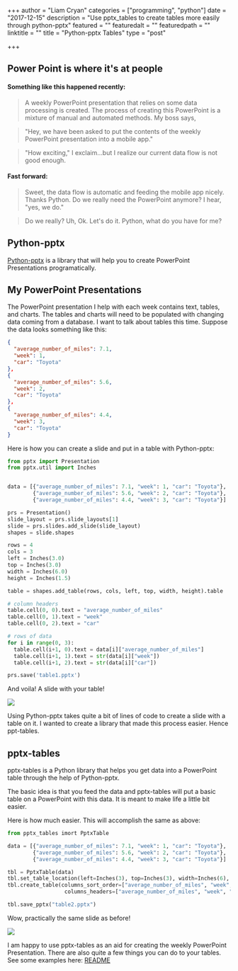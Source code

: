 +++
author = "Liam Cryan"
categories = ["programming", "python"]
date = "2017-12-15"
description = "Use pptx_tables to create tables more easily through python-pptx"
featured = ""
featuredalt = ""
featuredpath = ""
linktitle = ""
title = "Python-pptx Tables"
type = "post"

+++

## Power Point is where it's at people

#### Something like this happened recently:

> A weekly PowerPoint presentation that relies on some data processing is created.  The process
of creating this PowerPoint is a mixture of manual and automated methods.  My boss says,

> "Hey, we have been asked to put the contents of the weekly PowerPoint presentation into a mobile app."

> "How exciting," I exclaim...but I realize our current data flow is not good enough.  

#### Fast forward:

> Sweet, the data flow is automatic and feeding the mobile app nicely.  Thanks Python.
Do we really need the PowerPoint anymore?  I hear, "yes, we do."

> Do we really?  Uh, Ok. Let's do it.  Python, what do you have for me?


## Python-pptx

[Python-pptx](https://github.com/scanny/python-pptx) is a library that will help you
 to create PowerPoint Presentations programatically.


## My PowerPoint Presentations

The PowerPoint presentation I help with each week contains text, tables, and charts.
The tables and charts will need to be populated with changing data coming from a database.
I want to talk about tables this time.  Suppose the data looks something like this:

```json
{
  "average_number_of_miles": 7.1,
  "week": 1,
  "car": "Toyota"
},
{
  "average_number_of_miles": 5.6,
  "week": 2,
  "car": "Toyota"
},
{
  "average_number_of_miles": 4.4,
  "week": 3,
  "car": "Toyota"
}
```
Here is how you can create a slide and put in a table with Python-pptx:

```python
from pptx import Presentation
from pptx.util import Inches


data = [{"average_number_of_miles": 7.1, "week": 1, "car": "Toyota"},
        {"average_number_of_miles": 5.6, "week": 2, "car": "Toyota"},
        {"average_number_of_miles": 4.4, "week": 3, "car": "Toyota"}]

prs = Presentation()
slide_layout = prs.slide_layouts[1]
slide = prs.slides.add_slide(slide_layout)
shapes = slide.shapes

rows = 4
cols = 3
left = Inches(3.0)
top = Inches(3.0)
width = Inches(6.0)
height = Inches(1.5)

table = shapes.add_table(rows, cols, left, top, width, height).table

# column headers
table.cell(0, 0).text = "average_number_of_miles"
table.cell(0, 1).text = "week"
table.cell(0, 2).text = "car"

# rows of data
for i in range(0, 3):
  table.cell(i+1, 0).text = data[i]["average_number_of_miles"]
  table.cell(i+1, 1).text = str(data[i]["week"])
  table.cell(i+1, 2).text = str(data[i]["car"])

prs.save('table1.pptx')
```
And voila! A slide with your table!

<img src="/img/2017/12/table1.png"> </img>

Using Python-pptx takes quite a bit of lines of code to create a slide with a table on it.  I wanted to create a library that
made this process easier.  Hence ppt-tables.


pptx-tables
-----------

pptx-tables is a Python library that helps you get data into a PowerPoint table through
the help of Python-pptx.

The basic idea is that you feed the data and pptx-tables will put a basic
table on a PowerPoint with this data.  It is meant to make life a little bit easier.  

Here is how much easier.  This will accomplish the same as above:
```python
from pptx_tables imort PptxTable

data = [{"average_number_of_miles": 7.1, "week": 1, "car": "Toyota"},
        {"average_number_of_miles": 5.6, "week": 2, "car": "Toyota"},
        {"average_number_of_miles": 4.4, "week": 3, "car": "Toyota"}]

tbl = PptxTable(data)
tbl.set_table_location(left=Inches(3), top=Inches(3), width=Inches(6), height=Inches(1.5))
tbl.create_table(columns_sort_order=["average_number_of_miles", "week", "car"]
                  columns_headers=["average_number_of_miles", "week", "car"])

tbl.save_pptx("table2.pptx")
```
Wow, practically the same slide as before!

<img src="/img/2017/12/table2.png"> </img>


I am happy to use pptx-tables as an aid for creating the weekly PowerPoint Presentation.  There
are also quite a few things you can do to your tables.  See some examples here: [README](https://github.com/liamcryan/pptx-tables/blob/master/README.rst)
